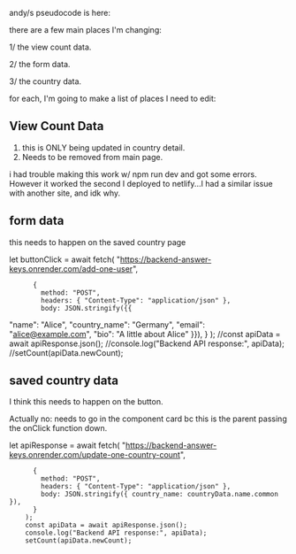 andy/s pseudocode is here:

there are a few main places I'm changing:

1/ the view count data.

2/ the form data.

3/ the country data.

for each, I'm going to make a list of places I need to edit:

## View Count Data

1. this is ONLY being updated in country detail.
2. Needs to be removed from main page.

i had trouble making this work w/ npm run dev and got some errors. However it worked the second I deployed to netlify...I had a similar issue with another site, and idk why.

## form data

this needs to happen on the saved country page

let buttonClick = await fetch(
"https://backend-answer-keys.onrender.com/add-one-user",

          {
            method: "POST",
            headers: { "Content-Type": "application/json" },
            body: JSON.stringify({{

"name": "Alice",
"country_name": "Germany",
"email": "alice@example.com",
"bio": "A little about Alice"
}}),
}
);
//const apiData = await apiResponse.json();
//console.log("Backend API response:", apiData);
//setCount(apiData.newCount);

## saved country data

I think this needs to happen on the button.

Actually no: needs to go in the component card bc this is the parent passing the onClick function down. 

let apiResponse = await fetch(
"https://backend-answer-keys.onrender.com/update-one-country-count",

          {
            method: "POST",
            headers: { "Content-Type": "application/json" },
            body: JSON.stringify({ country_name: countryData.name.common }),
          }
        );
        const apiData = await apiResponse.json();
        console.log("Backend API response:", apiData);
        setCount(apiData.newCount);
